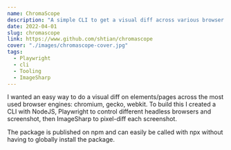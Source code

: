 ```yaml
---
name: ChromaScope
description: "A simple CLI to get a visual diff across various browser engines"
date: 2022-04-01
slug: chromascope
link: https://www.github.com/shtian/chromascope
cover: "./images/chromascope-cover.jpg"
tags:
  - Playwright
  - cli
  - Tooling
  - ImageSharp
---
```


I wanted an easy way to do a visual diff on elements/pages across the most used browser engines: chromium, gecko, webkit. To build this I created a CLI with NodeJS, Playwright to control different headless browsers and screenshot, then ImageSharp to pixel-diff each screenshot.

The package is published on npm and can easily be called with npx without having to globally install the package.
